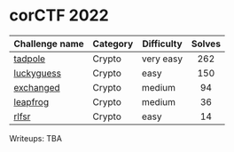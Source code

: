 # corCTF 2022

| Challenge name | Category | Difficulty | Solves |
|-|-|-|:-:|
| [tadpole](crypto-tadpole) | Crypto |  very easy |262|
| [luckyguess](crypto-luckyguess) | Crypto | easy |150|
| [exchanged](crypto-exchanged) | Crypto | medium |94|
| [leapfrog](crypto-leapfrog) | Crypto |  medium |36|
| [rlfsr](crypto-rlfsr) | Crypto | easy |14|

Writeups: TBA
